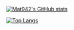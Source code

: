 

[![Mat942's GitHub stats](https://github-readme-stats.vercel.app/api/?username=mat942&include_all_commits=true&count_private=true&show_icons=true&theme=vision-friendly-dark&hide=stars,prs)](https://github.com/anuraghazra/github-readme-stats)



[![Top Langs](https://github-readme-stats.vercel.app/api/top-langs/?username=mat942&langs_count=8)](https://github.com/anuraghazra/github-readme-stats)
